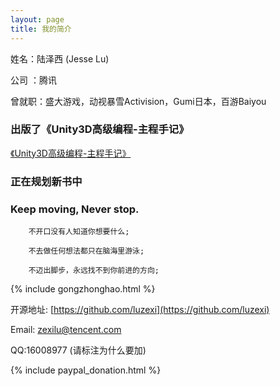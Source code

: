 ```yaml
---
layout: page
title: 我的简介
---
```

姓名：陆泽西 (Jesse Lu)

公司 ：腾讯

曾就职：盛大游戏，动视暴雪Activision，Gumi日本，百游Baiyou

### 出版了《Unity3D高级编程-主程手记》

[《Unity3D高级编程-主程手记》](https://mp.weixin.qq.com/s?__biz=MzU1ODY1ODY2NA==&mid=2247485108&idx=1&sn=b949ce0d6f031a2108586940aa0eadfa&chksm=fc2263b3cb55eaa5b5c3fe41399d47d7f1e0f66ce5b130c0e31648be035e9535f5c6c3d5ed39&token=330432434&lang=zh_CN#rd)

### 正在规划新书中

<!-- 
### Game Project：

		《保密项目》 3D 电子竞技 2020 - 至今

		《代号:南海》 3D 战略+模拟经营 2018 - 2020

		《使命召唤:围攻》 3D 阵地攻防战 2017 - 2018

		《使命召唤:英雄》 3D 阵地攻防战 2015 - 2017

		《白猫计划》 3D MMO RPG游戏 2014 – 2015

		《临兵斗者三国志》3D 回合制卡牌游戏  2013 – 2014

		《王途霸业》2D 战争策略  2012 – 2013

		《凡人修仙》3D RPG游戏  2011 – 2012

		《公元》3D MMO RPG游戏  2010 – 2011

		《星月精灵》3D MMO RPG游戏  2010

		《汽车使命》3D 赛车竞技游戏  2009 -->


### Keep moving, Never stop.

		不开口没有人知道你想要什么;

		不去做任何想法都只在脑海里游泳;

		不迈出脚步，永远找不到你前进的方向;


{% include gongzhonghao.html %}

开源地址: [https://github.com/luzexi](https://github.com/luzexi)

Email: zexilu@tencent.com

QQ:16008977 (请标注为什么要加)

<!-- 主程群: 334097846 (请如实申报自己的公司和职位，会核实一下真实性再通过，只有主程及以上级别才会被审核通过) -->

{% include paypal_donation.html %}
